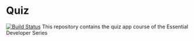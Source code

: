 # Quiz

[![Build Status](https://travis-ci.com/aaronmhr/Quizz.svg?branch=master)](https://travis-ci.com/aaronmhr/Quizz)
This repository contains the quiz app course of the Essential Developer Series
